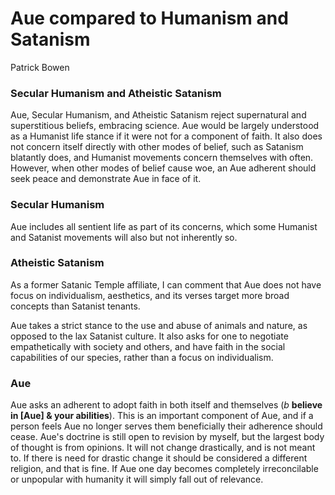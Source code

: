# Aue compared to Humanism and Satanism

Patrick Bowen

### Secular Humanism and Atheistic Satanism

Aue, Secular Humanism, and Atheistic Satanism reject supernatural and superstitious beliefs, embracing science. Aue would be largely understood as a Humanist life stance if it were not for a component of faith. It also does not concern itself directly with other modes of belief, such as Satanism blatantly does, and Humanist movements concern themselves with often. However, when other modes of belief cause woe, an Aue adherent should seek peace and demonstrate Aue in face of it.

### Secular Humanism

Aue includes all sentient life as part of its concerns, which some Humanist and Satanist movements will also but not inherently so.

### Atheistic Satanism

As a former Satanic Temple affiliate, I can comment that Aue does not have focus on individualism, aesthetics, and its verses target more broad concepts than Satanist tenants.

Aue takes a strict stance to the use and abuse of animals and nature, as opposed to the lax Satanist culture. It also asks for one to negotiate empathetically with society and others, and have faith in the social capabilities of our species, rather than a focus on individualism.

### Aue

Aue asks an adherent to adopt faith in both itself and themselves (*b* **believe in [Aue] & your abilities**). This is an important component of Aue, and if a person feels Aue no longer serves them beneficially their adherence should cease. Aue's doctrine is still open to revision by myself, but the largest body of thought is from opinions. It will not change drastically, and is not meant to. If there is need for drastic change it should be considered a different religion, and that is fine. If Aue one day becomes completely irreconcilable or unpopular with humanity it will simply fall out of relevance.
